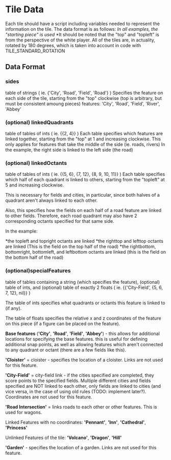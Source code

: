 # Tile Data

Each tile should have a script including variables needed to represent the information on the tile. The data format is as follows:
  *In all examples, the "starting piece" is used*
  *It should be noted that the "top" and "topleft" is from the perspective of the white player. All of the tiles are, in actuality, rotated by 180 degrees, which is taken into account in code with TILE_STANDARD_ROTATION
## Data Format

### sides

table of strings ( ie. {'City', 'Road', 'Field', 'Road'} ) Specifies the feature on each side of the tile, starting from the "top" clockwise (top is arbitrary, but must be consistent amoung pieces)
features: 'City', 'Road', 'Field', 'River', 'Abbey'

### (optional) linkedQuadrants

table of tables of ints ( ie. {{2, 4}} ) Each table specifies which features are linked together, starting from the "top" at 1 and increasing clockwise.
This only applies for features that take the middle of the side (ie. roads, rivers)
In the example, the right side is linked to the left side (the road)

### (optional) linkedOctants

table of tables of ints ( ie. {{5, 6}, {7, 12}, {8, 9, 10, 11}} ) Each table specifies which half of each quadrant is linked to others, starting from the "topleft" at 5 and increasing clockwise.

This is necessary for fields and cities, in particular, since both halves of a quadrant aren't always linked to each other.

Also, this specifies how the fields on each half of a road feature are linked to other fields. Therefore, each road quadrant may also have 2 corresponding octants specified for that same side.

In the example:

*the topleft and topright octants are linked
*the righttop and lefttop octants are linked (This is the field on the top half of the road)
*the rightbottom, bottomright, bottomleft, and leftbottom octants are linked (this is the field on the bottom half of the road)
				
### (optional)specialFeatures

table of tables containing a string (which specifies the feature), (optional) table of ints, and (optional) table of exactly 2 floats ( ie. {{'City-Field', {5, 6, 7, 12}, nil}} )

The table of ints specifies what quadrants or octants this feature is linked to (if any).

The table of floats specifies the relative x and z coordinates of the feature on this piece (if a figure can be placed on the feature).

**Base features** (**'City'**, **'Road'**, **'Field'**, **'Abbey'**) - this allows for additional locations for specifying the base features.
  this is useful for defining additional snap points, as well as allowing features which aren't connected to any quadrant or octant (there are a few fields like this).

**'Cloister'** = cloister - specifies the location of a cloister. Links are not used for this feature.

**'City-Field'** = city-field link - if the cities specified are completed, they score points to the specified fields. Multiple different cities and fields specified
		are NOT linked to each other, only fields are linked to cities (and vice versa, in the case of using old rules (TODO: implement later?). Coordinates are not used for this feature.

**'Road Intersection'** = links roads to each other or other features. This is used for wagons.

Linked Features with no coordinates: **'Pennant'**, **'Inn'**, **'Cathedral'**, **'Princess'**

Unlinked Features of the tile: **'Volcano'**, **'Dragon'**, **'Hill'**

**'Garden'** - specifies the location of a garden. Links are not used for this feature.